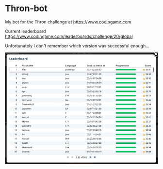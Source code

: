 # Thron-bot
My bot for the Thron challenge at https://www.codingame.com

Current leaderboard https://www.codingame.com/leaderboards/challenge/20/global

Unfortunately I don't remember which version was successful enough...

![The leaderboard before launch](https://github.com/n3b/Thron-bot/blob/master/thumb_tron_1024.jpg)
